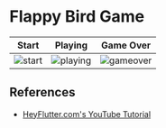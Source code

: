 # Flappy Bird Game

| **Start** | **Playing** | **Game Over** |
| --- | --- | --- |
| ![start](https://github.com/sazgez/flutter-flappy-bird-game/assets/95165061/21a48017-5a02-4239-ac79-2af5a0e05c08) | ![playing](https://github.com/sazgez/flutter-flappy-bird-game/assets/95165061/10addbbd-e554-4f6d-a269-1590aca9c791) | ![gameover](https://github.com/sazgez/flutter-flappy-bird-game/assets/95165061/9845eec1-b8a6-4a1b-b8f0-211dc792a705) |

## References
- [HeyFlutter.com's YouTube Tutorial](https://www.youtube.com/watch?v=zcs8qRBRz7w)
